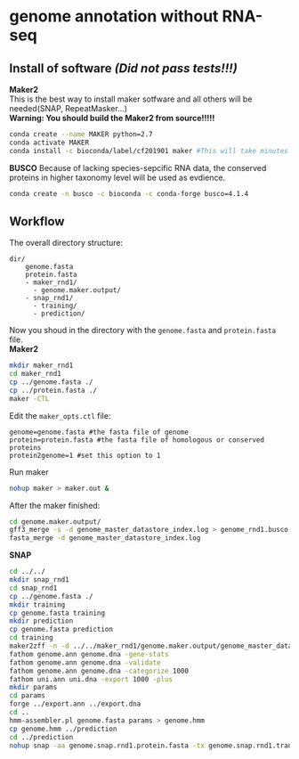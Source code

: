 # genome annotation without RNA-seq
## Install of software *(Did not pass tests!!!)*
**Maker2**  
This is the best way to install maker sotfware and all others will be needed(SNAP, RepeatMasker...)  
**Warning: You should build the Maker2 from source!!!!!**  
``` bash
conda create --name MAKER python=2.7
conda activate MAKER
conda install -c bioconda/label/cf201901 maker #This will take minutes to hours depend on your web connection.
```
**BUSCO**
Because of lacking species-sepcific RNA data, the conserved proteins in higher taxonomy level will be used as evdience.
``` bash
conda create -n busco -c bioconda -c conda-forge busco=4.1.4
```

## Workflow
The overall directory structure:
```
dir/
    genome.fasta
    protein.fasta
    - maker_rnd1/
      - genome.maker.output/
    - snap_rnd1/
      - training/
      - prediction/
```
Now you shoud in the directory with the `genome.fasta` and `protein.fasta` file.  
**Maker2**
``` bash
mkdir maker_rnd1
cd maker_rnd1
cp ../genome.fasta ./
cp ../protein.fasta ./
maker -CTL
```
Edit the `maker_opts.ctl` file:
```
genome=genome.fasta #the fasta file of genome
protein=protein.fasta #the fasta file of homologous or conserved proteins
protein2genome=1 #set this option to 1
```
Run maker
``` bash
nohup maker > maker.out &
```
After the maker finished:
``` bash
cd genome.maker.output/
gff3_merge -s -d genome_master_datastore_index.log > genome_rnd1.busco.maker.gff
fasta_merge -d genome_master_datastore_index.log
```
**SNAP**
``` bash
cd ../../
mkdir snap_rnd1
cd snap_rnd1
cp ../genome.fasta ./
mkdir training
cp genome.fasta training
mkdir prediction
cp genome.fasta prediction
cd training
maker2zff -n -d ../../maker_rnd1/genome.maker.output/genome_master_datastore_index.log
fathom genome.ann genome.dna -gene-stats 
fathom genome.ann genome.dna -validate
fathom genome.ann genome.dna -categorize 1000
fathom uni.ann uni.dna -export 1000 -plus
mkdir params
cd params
forge ../export.ann ../export.dna
cd ..
hmm-assembler.pl genome.fasta params > genome.hmm
cp genome.hmm ../prediction
cd ../prediction
nohup snap -aa genome.snap.rnd1.protein.fasta -tx genome.snap.rnd1.transcripts.fasta -name snap genome.hmm genome.fasta -gff > genome.snap.rnd1.gff &
```
